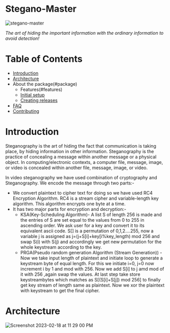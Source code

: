# Stegano-Master

![stegano-master](https://user-images.githubusercontent.com/77115883/219879947-d524012a-63b5-47ee-9632-daad2e168e39.jpeg)


*The art of hiding the important information with the ordinary information to avoid detection!*

# Table of Contents

- [Introduction](#introduction)
- [Architecture](#architecture)
- About the package(#package)
  - Features(#features)
  - [Initial setup](#initial-setup)
  - [Creating releases](#creating-releases)
- [FAQ](#faq)
- [Contributing](#contributing)


# Introduction

Steganography is the art of hiding the fact that communication is taking place, by hiding information in other information. Steganography is the practice of concealing a message within another message or a physical object. In computing/electronic contexts, a computer file, message, image, or video is concealed within another file, message, image, or video. 

In video steganography we have used combination of cryptography and Steganography. We encode the message through two parts:-

- We convert plaintext to cipher text for doing so we have used RC4 Encryption Algorithm. RC4 is a stream cipher and variable-length key algorithm. This algorithm encrypts one byte at a time. 
- It has two major parts for encryption and decryption:-
  - KSA(Key-Scheduling Algorithm)- A list S of length 256 is made and the entries of S are set equal to the values from 0 to 255 in ascending order. We ask user for a key and convert it to its equivalent ascii code. S[] is a permutation of 0,1,2....255, now a variable j is assigned as j=(j+S[i]+key[i%key_length) mod 256 and swap S(i) with S(j) and accordingly we get new permutation for the whole keystream according to the key.
  - PRGA(Pseudo random generation Algorithm (Stream Generation)) - Now we take input length of plaintext and initiate loop to generate a keystream byte of equal length. For this we initiate i=0, j=0 now increment i by 1 and mod with 256. Now we add S[i] to j amd mod of it with 256 ,again swap the values. At last step take store keystreambytes which matches as S[(S[i]+S[j]) mod 256] to finally get key stream of length same as plaintext. Now we xor the plaintext with keystream to get the final cipher.

# Architecture

![Screenshot 2023-02-18 at 11 29 00 PM](https://user-images.githubusercontent.com/77115883/219881271-e892fc18-7b9b-4b9c-9186-81949a7ba31a.jpg)


